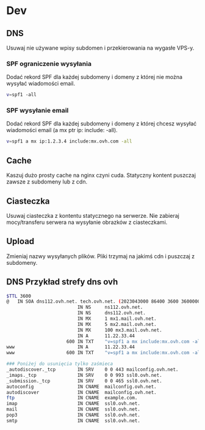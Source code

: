 # Dev

## DNS

Usuwaj nie używane wpisy subdomen i przekierowania na wygasłe VPS-y.

### SPF ograniczenie wysyłania

Dodać rekord SPF dla każdej subdomeny i domeny z której nie można wysyłać wiadomości email.

```sh
v=spf1 -all
```

### SPF wysyłanie email

Dodać rekord SPF dla każdej subdomeny i domeny z której chcesz wysyłać wiadomości email (a mx ptr ip: include: -all).

```sh
v=spf1 a mx ip:1.2.3.4 include:mx.ovh.com -all
```

## Cache

Kaszuj dużo prosty cache na nginx czyni cuda. Statyczny kontent puszczaj zawsze z subdomeny lub z cdn.

## Ciasteczka

Usuwaj ciasteczka z kontentu statycznego na serwerze. Nie zabieraj mocy/transferu serwera na wysyłanie obrazków z ciasteczkami.

## Upload

Zmieniaj nazwy wysyłanych plików. Pliki trzymaj na jakimś cdn i puszczaj z subdomeny.

## DNS Przykład strefy dns ovh

```sh
$TTL 3600
@	IN SOA dns112.ovh.net. tech.ovh.net. (2023043000 86400 3600 3600000 300)
                          IN NS     ns112.ovh.net.
                          IN NS     dns112.ovh.net.
                          IN MX     1 mx1.mail.ovh.net.
                          IN MX     5 mx2.mail.ovh.net.
                          IN MX     100 mx3.mail.ovh.net.
                          IN A      11.22.33.44
                      600 IN TXT    "v=spf1 a mx include:mx.ovh.com -all"
www                       IN A      11.22.33.44
www                   600 IN TXT    "v=spf1 a mx include:mx.ovh.com -all"

### Poniżej do usunięcia tylko zaśmieca 
_autodiscover._tcp        IN SRV    0 0 443 mailconfig.ovh.net.
_imaps._tcp               IN SRV    0 0 993 ssl0.ovh.net.
_submission._tcp          IN SRV    0 0 465 ssl0.ovh.net.
autoconfig                IN CNAME  mailconfig.ovh.net.
autodiscover              IN CNAME  mailconfig.ovh.net.
ftp                       IN CNAME  example.com.
imap                      IN CNAME  ssl0.ovh.net.
mail                      IN CNAME  ssl0.ovh.net.
pop3                      IN CNAME  ssl0.ovh.net.
smtp                      IN CNAME  ssl0.ovh.net.
```
